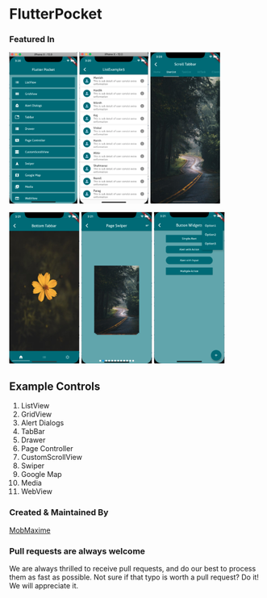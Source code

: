 # FlutterPocket

### Featured In
<img src="Images/Screen Shot 2019-08-07 at 3.20.22 PM.png" height="300em" /> <img src="Images/Screen Shot 2019-08-07 at 3.20.34 PM.png" height="300em" /> <img src="Images/Screen Shot 2019-08-07 at 3.20.51 PM.png" height="300em" /> 

<img src="Images/Screen Shot 2019-08-07 at 3.21.06 PM.png" height="300em" /> <img src="Images/Screen Shot 2019-08-07 at 3.21.56 PM.png" height="300em" /> <img src="Images/Screen Shot 2019-08-07 at 3.21.33 PM.png" height="300em" />

## Example Controls
1. ListView
2. GridView
3. Alert Dialogs
4. TabBar
5. Drawer
6. Page Controller
7. CustomScrollView
8. Swiper
9. Google Map
10. Media
11. WebView


### Created & Maintained By
[MobMaxime](http://mobmaxime.com)


### Pull requests are always welcome

We are always thrilled to receive pull requests, and do our best to
process them as fast as possible. Not sure if that typo is worth a pull
request? Do it! We will appreciate it.
